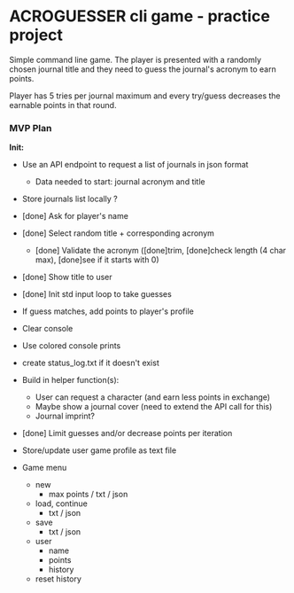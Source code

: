 # ACROGUESSER cli game - practice project

Simple command line game. The player is presented with a randomly chosen journal
title and they need to guess the journal's acronym to earn points.

Player has 5 tries per journal maximum and every try/guess decreases the earnable
points in that round.

### MVP Plan

**Init:**

- Use an API endpoint to request a list of journals in json format
	- Data needed to start: journal acronym and title
- Store journals list locally ?
- [done] Ask for player's name
- [done] Select random title + corresponding acronym
	- [done] Validate the acronym ([done]trim, [done]check length (4 char max), [done]see if it starts with 0)
- [done] Show title to user
- [done] Init std input loop to take guesses
- If guess matches, add points to player's profile
- Clear console
- Use colored console prints
- create status_log.txt if it doesn't exist
- Build in helper function(s):
	- User can request a character (and earn less points in exchange)
	- Maybe show a journal cover (need to extend the API call for this)
	- Journal imprint?
- [done] Limit guesses and/or decrease points per iteration
- Store/update user game profile as text file

- Game menu
	- new
		- max points / txt / json
	- load, continue
		- txt / json
	- save
		- txt / json
	- user
		- name
		- points
		- history
	- reset history
